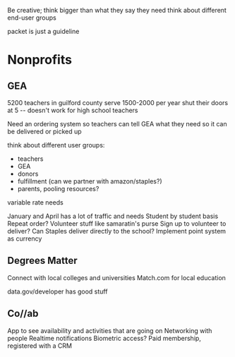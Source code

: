 Be creative; think bigger than what they say they need
think about different end-user groups

packet is just a guideline

# Nonprofits

## GEA

5200 teachers in guilford county
serve 1500-2000 per year
shut their doors at 5 -- doesn't work for high school teachers

Need an ordering system so teachers can tell GEA what they need so it can be delivered or picked up

think about different user groups:
* teachers
* GEA
* donors
* fulfillment (can we partner with amazon/staples?)
* parents, pooling resources?

variable rate needs

January and April has a lot of traffic and needs
Student by student basis
Repeat order?
Volunteer stuff like samaratin's purse
Sign up to volunteer to deliver?
Can Staples deliver directly to the school?
Implement point system as currency

## Degrees Matter

Connect with local colleges and universities
Match.com for local education

data.gov/developer has good stuff

## Co//ab

App to see availability and activities that are going on
Networking with people
Realtime notifications
Biometric access?
Paid membership, registered with a CRM

